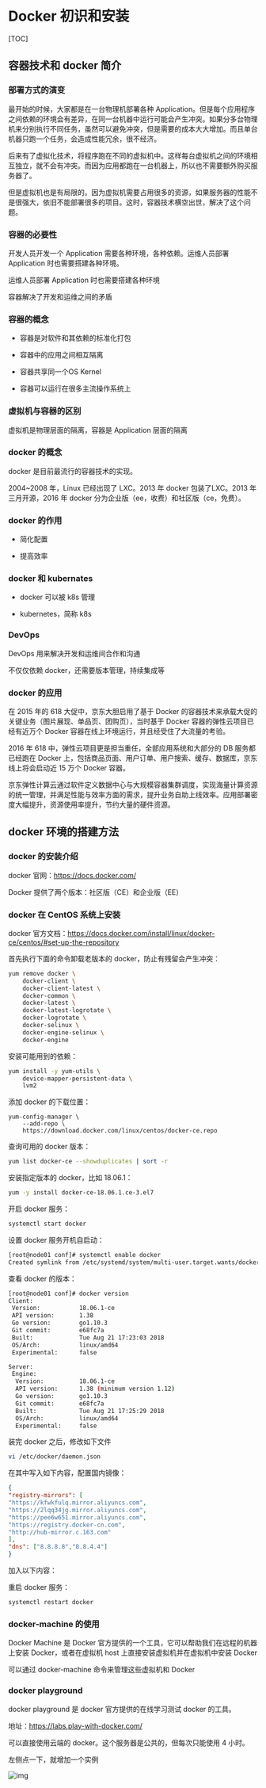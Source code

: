 # Docker 初识和安装

[TOC]

## 容器技术和 docker 简介

### 部署方式的演变

最开始的时候，大家都是在一台物理机部署各种 Application。但是每个应用程序之间依赖的环境会有差异，在同一台机器中运行可能会产生冲突。如果分多台物理机来分别执行不同任务，虽然可以避免冲突，但是需要的成本大大增加。而且单台机器只跑一个任务，会造成性能冗余，很不经济。

后来有了虚拟化技术，将程序跑在不同的虚拟机中。这样每台虚拟机之间的环境相互独立，就不会有冲突。而因为应用都跑在一台机器上，所以也不需要额外购买服务器了。

但是虚拟机也是有局限的。因为虚拟机需要占用很多的资源，如果服务器的性能不是很强大，依旧不能部署很多的项目。这时，容器技术横空出世，解决了这个问题。

### 容器的必要性

开发人员开发一个 Application 需要各种环境，各种依赖。运维人员部署 Application 时也需要搭建各种环境。

运维人员部署 Application 时也需要搭建各种环境

容器解决了开发和运维之间的矛盾

### 容器的概念

- 容器是对软件和其依赖的标准化打包

- 容器中的应用之间相互隔离

- 容器共享同一个OS Kernel

- 容器可以运行在很多主流操作系统上

### 虚拟机与容器的区别

虚拟机是物理层面的隔离，容器是 Application 层面的隔离

### docker 的概念

docker 是目前最流行的容器技术的实现。

2004~2008 年，Linux 已经出现了 LXC。2013 年 docker 包装了LXC。2013 年三月开源，2016 年 docker 分为企业版（ee，收费）和社区版（ce，免费）。

### docker 的作用

- 简化配置

- 提高效率

### docker 和 kubernates

- docker 可以被 k8s 管理

- kubernetes，简称 k8s

### DevOps

DevOps 用来解决开发和运维间合作和沟通

不仅仅依赖 docker，还需要版本管理，持续集成等

### docker 的应用

在 2015 年的 618 大促中，京东大胆启用了基于 Docker 的容器技术来承载大促的关键业务（图片展现、单品页、团购页），当时基于 Docker 容器的弹性云项目已经有近万个 Docker 容器在线上环境运行，并且经受住了大流量的考验。

2016 年 618 中，弹性云项目更是担当重任，全部应用系统和大部分的 DB 服务都已经跑在 Docker 上，包括商品页面、用户订单、用户搜索、缓存、数据库，京东线上将会启动近 15 万个 Docker 容器。

京东弹性计算云通过软件定义数据中心与大规模容器集群调度，实现海量计算资源的统一管理，并满足性能与效率方面的需求，提升业务自助上线效率。应用部署密度大幅提升，资源使用率提升，节约大量的硬件资源。

## docker 环境的搭建方法

### docker 的安装介绍

docker 官网：https://docs.docker.com/

Docker 提供了两个版本：社区版（CE）和企业版（EE）

### docker 在 CentOS 系统上安装

docker 官方文档：https://docs.docker.com/install/linux/docker-ce/centos/#set-up-the-repository

首先执行下面的命令卸载老版本的 docker，防止有残留会产生冲突：

```bash
yum remove docker \
	docker-client \
	docker-client-latest \
	docker-common \
	docker-latest \
	docker-latest-logrotate \
	docker-logrotate \
	docker-selinux \
	docker-engine-selinux \
	docker-engine
```

安装可能用到的依赖：

```bash
yum install -y yum-utils \
	device-mapper-persistent-data \
	lvm2
```

添加 docker 的下载位置：

```
yum-config-manager \
	--add-repo \
	https://download.docker.com/linux/centos/docker-ce.repo
```

查询可用的 docker 版本：

```bash
yum list docker-ce --showduplicates | sort -r
```

安装指定版本的 docker，比如 18.06.1：

```bash
yum -y install docker-ce-18.06.1.ce-3.el7
```

开启 docker 服务：

```bash
systemctl start docker
```

设置 docker 服务开机自启动：

```bash
[root@node01 conf]# systemctl enable docker
Created symlink from /etc/systemd/system/multi-user.target.wants/docker.service to /usr/lib/systemd/system/docker.service.
```

查看 docker 的版本：

```bash
[root@node01 conf]# docker version
Client:
 Version:           18.06.1-ce
 API version:       1.38
 Go version:        go1.10.3
 Git commit:        e68fc7a
 Built:             Tue Aug 21 17:23:03 2018
 OS/Arch:           linux/amd64
 Experimental:      false

Server:
 Engine:
  Version:          18.06.1-ce
  API version:      1.38 (minimum version 1.12)
  Go version:       go1.10.3
  Git commit:       e68fc7a
  Built:            Tue Aug 21 17:25:29 2018
  OS/Arch:          linux/amd64
  Experimental:     false
```

装完 docker 之后，修改如下文件

```bash
vi /etc/docker/daemon.json
```

在其中写入如下内容，配置国内镜像：

```json
{
"registry-mirrors": [
"https://kfwkfulq.mirror.aliyuncs.com",
"https://2lqq34jg.mirror.aliyuncs.com",
"https://pee6w651.mirror.aliyuncs.com",
"https://registry.docker-cn.com",
"http://hub-mirror.c.163.com"
],
"dns": ["8.8.8.8","8.8.4.4"]
}
```

加入以下内容：

重启 docker 服务：

```bash
systemctl restart docker
```

### docker-machine 的使用

Docker Machine 是 Docker 官方提供的一个工具，它可以帮助我们在远程的机器上安装 Docker，或者在虚拟机 host 上直接安装虚拟机并在虚拟机中安装 Docker

可以通过 docker-machine 命令来管理这些虚拟机和 Docker

### docker playground

docker playground 是 docker 官方提供的在线学习测试 docker 的工具。

地址：https://labs.play-with-docker.com/

可以直接使用云端的 docker。这个服务器是公共的，但每次只能使用 4 小时。

左侧点一下，就增加一个实例

![img](docker-abc-install.assets/clip_image018.jpg)